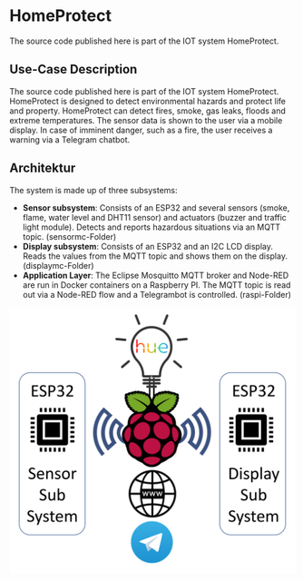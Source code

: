 # HomeProtect
The source code published here is part of the IOT system HomeProtect. 
## Use-Case Description
The source code published here is part of the IOT system HomeProtect. HomeProtect is designed to detect environmental hazards and protect life and property. HomeProtect can detect fires, smoke, gas leaks, floods and extreme temperatures. The sensor data is shown to the user via a mobile display. In case of imminent danger, such as a fire, the user receives a warning via a Telegram chatbot. 
## Architektur
The system is made up of three subsystems:
- **Sensor subsystem**: Consists of an ESP32 and several sensors (smoke, flame, water level and DHT11 sensor) and actuators (buzzer and traffic light module). Detects and reports hazardous situations via an MQTT topic. (sensormc-Folder)
- **Display subsystem**: Consists of an ESP32 and an I2C LCD display. Reads the values from the MQTT topic and shows them on the display. (displaymc-Folder)
- **Application Layer**: The Eclipse Mosquitto MQTT broker and Node-RED are run in Docker containers on a Raspberry PI. The MQTT topic is read out via a Node-RED flow and a Telegrambot is controlled. (raspi-Folder)

![Aufbau des Prototyps](https://raw.githubusercontent.com/hschaeufler/iot-app/master/report/Uebersicht_1.jpg)